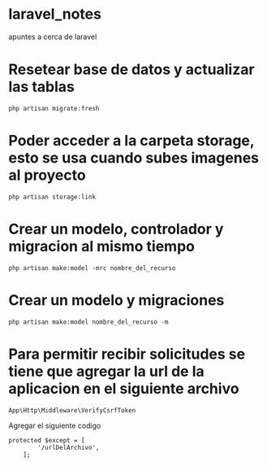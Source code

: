 # laravel_notes
apuntes a cerca de laravel

<h1>Resetear base de datos y actualizar las tablas</h1>

```
php artisan migrate:fresh
```

<h1>Poder acceder a la carpeta storage, esto se usa cuando subes imagenes al proyecto</h1>

```
php artisan storage:link
```

<h1>Crear un modelo, controlador y migracion al mismo tiempo</h1>

```
php artisan make:model -mrc nombre_del_recurso
```

<h1>Crear un modelo y migraciones</h1>

```
php artisan make:model nombre_del_recurso -m
```

<h1>Para permitir recibir solicitudes se tiene que agregar la url de la aplicacion en el siguiente archivo </h1>

```
App\Http\Middleware\VerifyCsrfToken
```
<p>Agregar el siguiente codigo</p>

```
protected $except = [
        '/urlDelArchivo',
    ];
```

